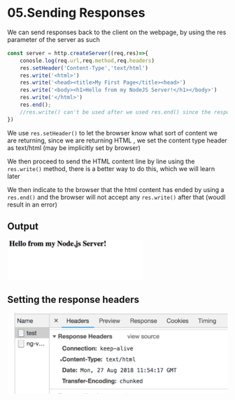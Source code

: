 # 05.Sending Responses

We can send responses back to the client on the webpage, by using the res parameter of the server as such

```jsx
const server = http.createServer((req,res)=>{
	conosle.log(req.url,req.method,req.headers)
	res.setHeader('Content-Type','text/html')
	res.write('<html>')
	res.write('<head><title>My First Page</title><head>')
	res.write('<body><h1>Hello from my NodeJS Server!</h1></body>')
	res.write('</html>')
	res.end();
	//res.write() can't be used after we used res.end() since the response has stopped else it will result in an error
})
```

We use `res.setHeader()`  to let the browser know what sort of content we are returning, since we are returning HTML , we set the content type header as text/html (may be implicitly set by browser)

We then proceed to send the HTML content line by line using the `res.write()` method, there is a better way to do this, which we will learn later

We then indicate to the browser that the html content has ended by using a `res.end()` and the browser will not accept any `res.write()` after that (woudl result in an error)

## Output

![Untitled](05%20Sending%20Responses%20811756128a4546b8b36a403836d15580/Untitled.png)

## Setting the response headers

![Untitled](05%20Sending%20Responses%20811756128a4546b8b36a403836d15580/Untitled%201.png)
